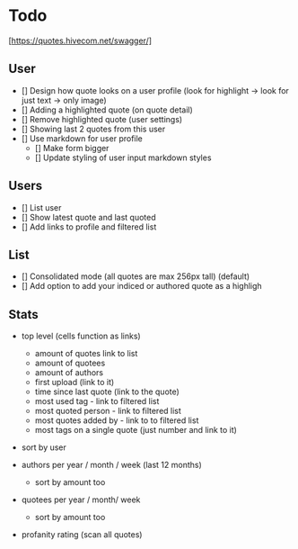 # Todo

[https://quotes.hivecom.net/swagger/]

## User

- [] Design how quote looks on a user profile (look for highlight -> look for just text -> only image)
- [] Adding a highlighted quote (on quote detail)
- [] Remove highlighted quote (user settings)
- [] Showing last 2 quotes from this user
- [] Use markdown for user profile
  - [] Make form bigger
  - [] Update styling of user input markdown styles

## Users

- [] List user
- [] Show latest quote and last quoted
- [] Add links to profile and filtered list

## List

- [] Consolidated mode (all quotes are max 256px tall) (default)
- [] Add option to add your indiced or authored quote as a highligh

## Stats

- top level (cells function as links)
  - amount of quotes link to list
  - amount of quotees
  - amount of authors
  - first upload (link to it)
  - time since last quote (link to the quote)
  - most used tag - link to filtered list
  - most quoted person - link to filtered list
  - most quotes added by - link to to filtered list
  - most tags on a single quote (just number and link to it)

- sort by user
- authors per year / month / week (last 12 months)
  - sort by amount too
- quotees per year / month/ week
  - sort by amount too

- profanity rating (scan all quotes)
